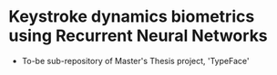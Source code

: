 # Keystroke dynamics biometrics using Recurrent Neural Networks

- To-be sub-repository of Master's Thesis project, 'TypeFace'